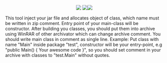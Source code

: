 <p align="center">
  <img src="https://github.com/TheQmaks/JavaInjector/blob/master/logo.png">
  
  <a href="https://github.com/TheQmaks/JavaInjector/releases">
    <img src="https://img.shields.io/github/v/release/TheQmaks/JavaInjector?style=for-the-badge"><!--
    --><img src="https://img.shields.io/github/downloads/TheQmaks/JavaInjector/total?style=for-the-badge">
  </a>
</p>

This tool inject your jar file and allocates object of class, which name must be written in zip comment.
Entry point of your main-class will be constructor.
After building you classes, you should put them into archive using WinRAR of other archivator which can change archive comment.
You should write main class in comment as single line.
Example:
Put class with name "Main" inside package "test", constructor will be your entry-point, e.g
"public Main() { Your awesome code }", so you should set comment in your archive with classes to "test.Main" without quotes. 

